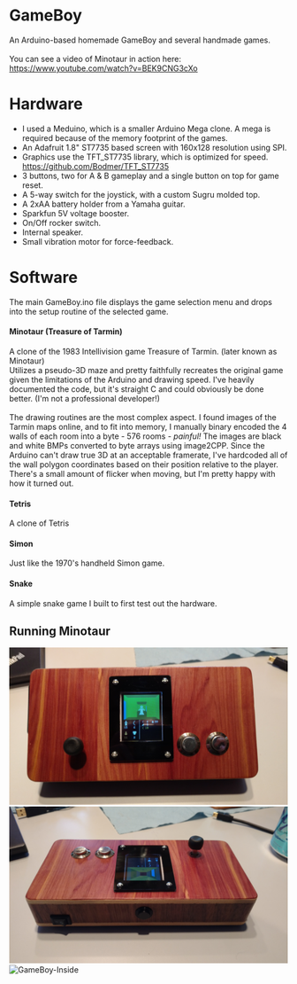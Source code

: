 # GameBoy
An Arduino-based homemade GameBoy and several handmade games.
<br />
<br />
You can see a video of Minotaur in action here:
<br />
https://www.youtube.com/watch?v=BEK9CNG3cXo

# Hardware
* I used a Meduino, which is a smaller Arduino Mega clone. A mega is required because of the memory footprint of the games.
* An Adafruit 1.8" ST7735 based screen with 160x128 resolution using SPI.
* Graphics use the TFT_ST7735 library, which is optimized for speed. https://github.com/Bodmer/TFT_ST7735
* 3 buttons, two for A & B gameplay and a single button on top for game reset.
* A 5-way switch for the joystick, with a custom Sugru molded top.
* A 2xAA battery holder from a Yamaha guitar.
* Sparkfun 5V voltage booster.
* On/Off rocker switch.
* Internal speaker.
* Small vibration motor for force-feedback.

# Software
The main GameBoy.ino file displays the game selection menu and drops into the setup routine of the selected game.

#### Minotaur (Treasure of Tarmin)
A clone of the 1983 Intellivision game Treasure of Tarmin. (later known as Minotaur) <br />
Utilizes a pseudo-3D maze and pretty faithfully recreates the original game given the limitations of the Arduino and drawing speed. I've heavily documented the code, but it's straight C and could obviously be done better. (I'm not a professional developer!)
<br /><br />
The drawing routines are the most complex aspect. I found images of the Tarmin maps online, and to fit into memory, I manually binary encoded the 4 walls of each room into a byte - 576 rooms - *painful!* The images are black and white BMPs converted to byte arrays using image2CPP. Since the Arduino can't draw true 3D at an acceptable framerate, I've hardcoded all of the wall polygon coordinates based on their position relative to the player. There's a small amount of flicker when moving, but I'm pretty happy with how it turned out. 

#### Tetris
A clone of Tetris

#### Simon
Just like the 1970's handheld Simon game.

#### Snake
A simple snake game I built to first test out the hardware.

## Running Minotaur
![GameBoy-Front](/GameBoy.jpg)
![GameBoy-Side](/GameBoy-Side.jpg)
![GameBoy-Inside](/GameBoy-Inside.jpg)
